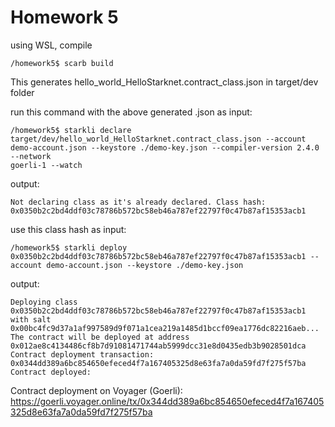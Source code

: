 # Homework 5

using WSL, compile

```
/homework5$ scarb build
```

This generates hello_world_HelloStarknet.contract_class.json in target/dev folder

run this command with the above generated .json as input:

```
/homework5$ starkli declare target/dev/hello_world_HelloStarknet.contract_class.json --account
demo-account.json --keystore ./demo-key.json --compiler-version 2.4.0 --network
goerli-1 --watch
```

output:

```
Not declaring class as it's already declared. Class hash:
0x0350b2c2bd4ddf03c78786b572bc58eb46a787ef22797f0c47b87af15353acb1
```

use this class hash as input:

```
/homework5$ starkli deploy 0x0350b2c2bd4ddf03c78786b572bc58eb46a787ef22797f0c47b87af15353acb1 --account demo-account.json --keystore ./demo-key.json
```

output:

```
Deploying class 0x0350b2c2bd4ddf03c78786b572bc58eb46a787ef22797f0c47b87af15353acb1 with salt 0x00bc4fc9d37a1af997589d9f071a1cea219a1485d1bccf09ea1776dc82216aeb...
The contract will be deployed at address 0x012ae8c4134486cf8b7d91081471744ab5999dcc31e8d0435edb3b9028501dca
Contract deployment transaction: 0x0344dd389a6bc854650efeced4f7a167405325d8e63fa7a0da59fd7f275f57ba
Contract deployed:
```

Contract deployment on Voyager (Goerli): https://goerli.voyager.online/tx/0x344dd389a6bc854650efeced4f7a167405325d8e63fa7a0da59fd7f275f57ba

